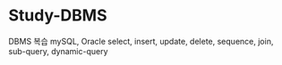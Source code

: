 # Study-DBMS

DBMS 복습
mySQL, Oracle
select, insert, update, delete, sequence, join, sub-query, dynamic-query
